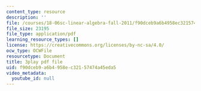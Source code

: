 ```yaml
---
content_type: resource
description: ''
file: /courses/18-06sc-linear-algebra-fall-2011/f90dceb9a6b4958ec32157474a45eda5_QQpvGlF_1Qo.pdf
file_size: 23195
file_type: application/pdf
learning_resource_types: []
license: https://creativecommons.org/licenses/by-nc-sa/4.0/
ocw_type: OCWFile
resourcetype: Document
title: 3play pdf file
uid: f90dceb9-a6b4-958e-c321-57474a45eda5
video_metadata:
  youtube_id: null
---
```

